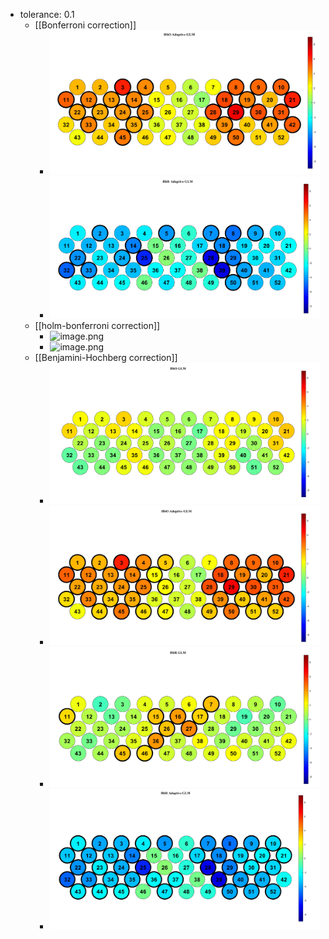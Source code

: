 - tolerance: 0.1
	- [[Bonferroni correction]]
		- ![image.png](../assets/image_1744182284323_0.png)
		- ![image.png](../assets/image_1744182267510_0.png)
	- [[holm-bonferroni correction]]
		- ![image.png](../assets/image_1744182372751_0.png)
		- ![image.png](../assets/image_1744182354994_0.png)
	- [[Benjamini-Hochberg correction]]
		- ![image.png](../assets/image_1744182471884_0.png)
		- ![image.png](../assets/image_1744182457753_0.png)
		- ![image.png](../assets/image_1744182444547_0.png)
		- ![image.png](../assets/image_1744182427808_0.png)